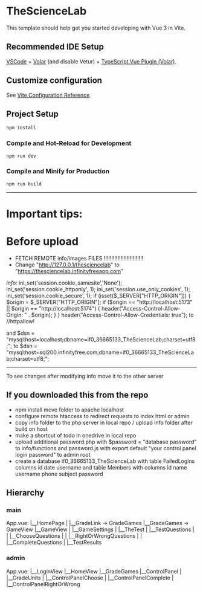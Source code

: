 # TheScienceLab

This template should help get you started developing with Vue 3 in Vite.

## Recommended IDE Setup

[VSCode](https://code.visualstudio.com/) + [Volar](https://marketplace.visualstudio.com/items?itemName=Vue.volar) (and disable Vetur) + [TypeScript Vue Plugin (Volar)](https://marketplace.visualstudio.com/items?itemName=Vue.vscode-typescript-vue-plugin).

## Customize configuration

See [Vite Configuration Reference](https://vitejs.dev/config/).

## Project Setup

```sh
npm install
```

### Compile and Hot-Reload for Development

```sh
npm run dev
```

### Compile and Minify for Production

```sh
npm run build
```
------------------------------
# Important tips:

# Before upload

* FETCH REMOTE info/images FILES !!!!!!!!!!!!!!!!!!!!!!!!!!
* Change "http://127.0.0.1/thesciencelab" to "https://thesciencelab.infinityfreeapp.com"

*info:*
ini_set('session.cookie_samesite','None');
ini_set('session.cookie_httponly', 1);
ini_set('session.use_only_cookies', 1);
ini_set('session.cookie_secure', 1);
if (isset($_SERVER["HTTP_ORIGIN"])) {
    $origin = $_SERVER["HTTP_ORIGIN"];
    if ($origin == "http://localhost:5173" || $origin == "http://localhost:5174") {
        header("Access-Control-Allow-Origin: " . $origin);
    }
}
header("Access-Control-Allow-Credentials: true");
to
//httpallow!

and
    $dsn = "mysql:host=localhost;dbname=if0_36665133_TheScienceLab;charset=utf8;";
to
    $dsn = "mysql:host=sql200.infinityfree.com;dbname=if0_36665133_TheScienceLab;charset=utf8;";

-----------------------------------------

To see changes after modifying info move it to the other server
## If you downloaded this from the repo

* npm install
move folder to apache localhost
* configure remote htaccess to redirect requests to index html or admin
* copy info folder to the php server in local repo / upload info folder after build on host
* make a shortcut of todo in onedrive in local repo
* upload additional password.php with $password = "database password" to info/functions and password.js with export default "your control panel login password" to admin root
* create a database if0_36665133_TheScienceLab with table FailedLogins columns id date username and table Members with columns id name username phone subject password

## Hierarchy
### main
App.vue:
|__HomePage
|   |__GradeLink -> GradeGames
|__GradeGames -> GameView
|__GameView
|   |__GameSettings
|   |__TheTest
|      |__TestQuestions
|      |   |__ChooseQuestions
|      |   |__RightOrWrongQuestions
|      |   |__CompleteQuestions
|      |__TestResults
### admin
App.vue:
|__LoginView
|__HomeView
|__GradeGames
|__ControlPanel
|   |__GradeUnits
|   |__ControlPanelChoose
|   |__ControlPanelComplete
|   |__ControlPanelRightOrWrong
